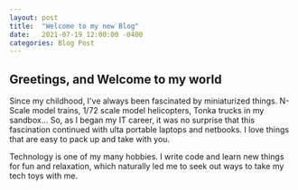 ```yaml
---
layout: post
title:  "Welcome to my new Blog"
date:   2021-07-19 12:00:00 -0400
categories: Blog Post
---
```

## Greetings, and Welcome to my world

Since my childhood, I've always been fascinated by miniaturized things.  N-Scale model trains, 1/72 scale model helicopters, Tonka trucks in my sandbox...  So, as I began my IT career, it was no surprise that this fascination continued with ulta portable laptops and netbooks.  I love things that are easy to pack up and take with you.

Technology is one of my many hobbies.  I write code and learn new things for fun and relaxation, which naturally led me to seek out ways to take my tech toys with me.

